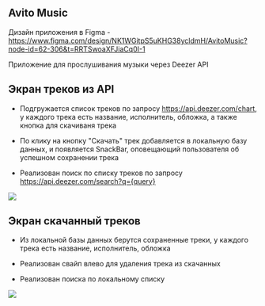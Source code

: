 ## Avito Music
Дизайн приложения в Figma - https://www.figma.com/design/NK1WGitpS5uKHG38ycldmH/AvitoMusic?node-id=62-306&t=RRTSwoaXFJiaCq0I-1

Приложение для прослушивания музыки через Deezer API

## Экран треков из API

- Подгружается список треков по запросу https://api.deezer.com/chart, у каждого трека есть название, исполнитель, обложка, а также кнопка для скачиваня трека

- По клику на кнопку "Скачать" трек добавляется в локальную базу данных, и появляется SnackBar, оповещающий пользователя об успешном сохранении трека

- Реализован поиск по списку треков по запросу https://api.deezer.com/search?q={query}

<img src = https://psv4.userapi.com/s/v1/d/P9IzY5cWc7dcX-oujz9qzFG0f6KPfi7DAopaJ_Umz6TtYf4ga1w61pf3zIHZThPUxaazGmUUNLwiV_k3d7v6Uhn4nDxLnCKOFUgfClnAPkMhkMsC2fFNEw/tracks_screen.png>

## Экран скачанный треков

- Из локальной базы данных берутся сохраненные треки, у каждого трека есть название, исполнитель, обложка

- Реализован свайп влево для удаления трека из скачанных  

- Реализован поиска по локальному списку

<img src = https://psv4.userapi.com/s/v1/d/OkG8VzOC_uSqMuOmzwao_gEWMFjMuecKGKy5gOGVRsYoHYNdxm6uxxvP-fH24fK1WkoNaeMaGM4gPekDWEMAUvOxu-bFubkewEVz3OxBtdgBZhtlXqrcBw/downloaded_tracks.png>
